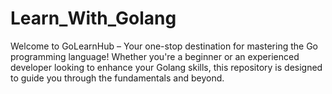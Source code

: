 # Learn_With_Golang
Welcome to GoLearnHub – Your one-stop destination for mastering the Go programming language! Whether you're a beginner or an experienced developer looking to enhance your Golang skills, this repository is designed to guide you through the fundamentals and beyond.
